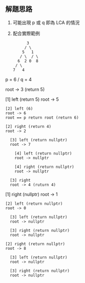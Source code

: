 ## 解題思路
1. 可能出現 p 或 q 即為 LCA 的情況

2. 配合實際範例

             3  
            / \
           5   1
          / \  / \
         6  2 0  8
        / \
       7   4

p = 6 / q = 4


root -> 3 (return 5)

  [1] left (return 5)
  root -> 5
  
    [2] left (6)
    root -> 6
    root == p return root (return 6)
  
    [2] right (return 4)
    root -> 2

      [3] left (return nullptr)
      root -> 7 

        [4] left (return nullptr)
        root -> nullptr

        [4] right (return nullptr)
        root -> nullptr

      [3] right
      root -> 4 (ruturn 4)

  [1] right (nullptr)
  root -> 1

    [2] left (return nullptr)
    root -> 0

      [3] left (return nullptr)
      root -> nullptr

      [3] right (return nullptr)
      root -> nullptr
    
    [2] right (return nullptr)
    root -> 8

      [3] left (return nullptr)
      root -> nullptr

      [3] right (return nullptr)
      root -> nullptr